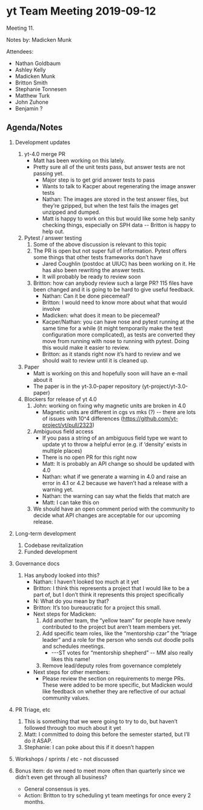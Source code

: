 # yt Team Meeting 2019-09-12

Meeting 11.

Notes by: Madicken Munk

Attendees:

 * Nathan Goldbaum
 * Ashley Kelly
 * Madicken Munk
 * Britton Smith
 * Stephanie Tonnesen
 * Matthew Turk
 * John Zuhone
 * Benjamin ?

## Agenda/Notes

1. Development updates
    1. yt-4.0 merge PR
        * Matt has been working on this lately.
        * Pretty sure all of the unit tests pass, but answer tests are not passing yet.
            * Major step is to get grid answer tests to pass
            * Wants to talk to Kacper about regenerating the image answer tests
            * Nathan: The images are stored in the test answer files, but they’re gzipped, but when the test fails the images get unzipped and dumped. 
            * Matt is happy to work on this but would like some help sanity checking things, especially on SPH data -- Britton is happy to help out.
    2. Pytest / answer testing
        1. Some of the above discussion is relevant to this topic
        2. The PR is open but not super full of information. Pytest offers some things that other tests frameworks don’t have
            * Jared Coughlin (postdoc at UIUC) has been working on it. He has also been rewriting the answer tests.
            * It will probably be ready to review soon
        3. Britton: how can anybody review such a large PR? 115 files have been changed and it is going to be hard to give useful feedback. 
            * Nathan: Can it be done piecemeal? 
            * Britton: I would need to know more about what that would involve
            * Madicken: what does it mean to be piecemeal? 
            * Kacper/Nathan: you can have nose and pytest running at the same time for a while (it might temporarily make the test configuration more complicated), as tests are converted they move from running with nose to running with pytest. Doing this would make it easier to review. 
            * Britton: as it stands right now it’s hard to review and we should wait to review until it is cleaned up.
    3. Paper
        * Matt is working on this and hopefully soon will have an e-mail about it
        * The paper is in the yt-3.0-paper repository (yt-project/yt-3.0-paper)
    4. Blockers for release of yt 4.0
        1. John: working on fixing why magnetic units are broken in 4.0 
            * Magnetic units are different in cgs vs mks (?) -- there are lots of issues with 10^4 differences (https://github.com/yt-project/yt/pull/2323)
        2. Ambiguous field access
            * If you pass a string of an ambiguous field type we want to update yt to throw a helpful error (e.g. if ‘density’ exists in multiple places)
            * There is no open PR for this right now
            * Matt: It is probably an API change so should be updated with 4.0 
            * Nathan: what if we generate a warning in 4.0 and raise an error in 4.1 or 4.2 because we haven’t had a release with a warning yet.  
            * Nathan: the warning can say what the fields that match are
            * Matt: I can take this on 
        3. We should have an open comment period with the community to decide what API changes are acceptable for our upcoming release. 

2. Long-term development
    1. Codebase revitalization
    2. Funded development
3. Governance docs
    1. Has anybody looked into this? 
        * Nathan: I haven’t looked too much at it yet
        * Britton: I think this represents a project that I would like to be a part of, but I don’t think it represents this project specifically 
        * N: What do you mean by that?
        * Britton: It’s too bureaucratic for a project this small. 
        * Next steps for Madicken:
            1. Add another team, the “yellow team” for people have newly contributed to the project but aren’t team members yet. 
            2. Add specific team roles, like the “mentorship czar” the “triage leader” and a role for the person who sends out doodle polls and schedules meetings.
                * ---ST votes for “mentorship shepherd” -- MM also really likes this name! 
            3. Remove lead/deputy roles from governance completely 
        * Next steps for other members:
            * Please review the section on requirements to merge PRs. These were added to be more specific, but Madicken would like feedback on whether they are reflective of our actual community values.
4. PR Triage, etc
    1. This is something that we were going to try to do, but haven’t followed through too much about it yet
    2. Matt: I committed to doing this before the semester started, but I’ll do it ASAP. 
    3. Stephanie: I can poke about this if it doesn’t happen
5. Workshops / sprints / etc - not discussed
6. Bonus item: do we need to meet more often than quarterly since we didn’t even get through all business?
    * General consensus is yes.
    * Action: Britton to try scheduling yt team meetings for once every 2 months.
